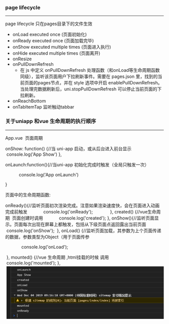 ### page lifecycle 
---
page lifecycle 只在pages目录下的文件生效

- onLoad executed once (页面初始化)
- onReady executed once (页面加载完毕)
- onShow executed  multiple times (页面进入执行)
- onHide executed  multiple times (页面离开)
- onResize
- onPullDownRefresh 
  - 在 js 中定义 onPullDownRefresh 处理函数（和onLoad等生命周期函数同级），监听该页面用户下拉刷新事件。需要在 pages.json 里，找到的当前页面的pages节点，并在 style 选项中开启 enablePullDownRefresh。当处理完数据刷新后，uni.stopPullDownRefresh 可以停止当前页面的下拉刷新。
- onReachBottom
- onTabItemTap  监听触动tabbar




### 关于uniapp 和vue 生命周期的执行顺序
---

App.vue  页面周期

onShow: function() {//当 uni-app 启动，或从后台进入前台显示
            console.log('App Show')
},

onLaunch:function(){//当uni-app 初始化完成时触发（全局只触发一次）

           console.log('App onLaunch')

}

页面中的生命周期函数:

onReady(){//监听页面初次渲染完成。注意如果渲染速度快，会在页面进入动画完成前触发
            console.log('onReady');            
 },
created() {//vue生命周期  页面创建时调用
            console.log('created');
},
onShow(){//监听页面显示。页面每次出现在屏幕上都触发，包括从下级页面点返回露出当前页面
            console.log('onShow');
 },
onLoad() {//监听页面加载，其参数为上个页面传递的数据，参数类型为Object（用于页面传参

             console.log('onLoad');

 },
mounted() {//vue 生命周期 ,html挂载的时候 调用
            console.log('mounted');
},
![](images/2020-05-03-00-53-20.png)